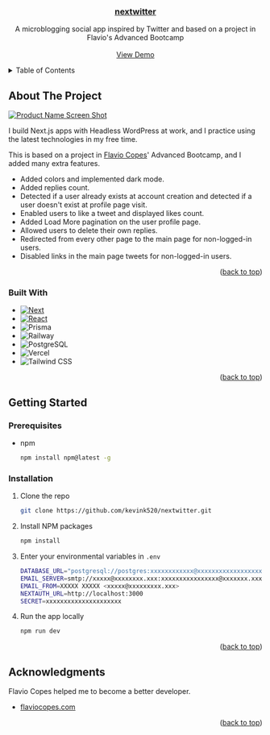 <!-- Improved compatibility of back to top link: See: https://github.com/othneildrew/Best-README-Template/pull/73 -->
<a name="readme-top"></a>
<!--

<!-- PROJECT LOGO -->
<br />
<div align="center">
  <a href="https://github.com/kevink520/nextwitter">
  <h3 align="center">nextwitter</h3>
  </a>

  <p align="center">
    A microblogging social app inspired by Twitter and based on a project in Flavio's Advanced Bootcamp
    <br />
    <br />
    <a href="https://nextwitter.vercel.app">View Demo</a>
  </p>
</div>



<!-- TABLE OF CONTENTS -->
<details>
  <summary>Table of Contents</summary>
  <ol>
    <li>
      <a href="#about-the-project">About The Project</a>
      <ul>
        <li><a href="#built-with">Built With</a></li>
      </ul>
    </li>
    <li>
      <a href="#getting-started">Getting Started</a>
      <ul>
        <li><a href="#prerequisites">Prerequisites</a></li>
        <li><a href="#installation">Installation</a></li>
      </ul>
    </li>
    <li><a href="#acknowledgments">Acknowledgments</a></li>
  </ol>
</details>



<!-- ABOUT THE PROJECT -->
## About The Project

[![Product Name Screen Shot][product-screenshot]](https://nextwitter.vercel.app)

I build Next.js apps with Headless WordPress at work, and I practice using the latest technologies in my free time.

This is based on a project in <a href="https://flaviocopes.com/" target="_blank" rel="noopeneer">Flavio Copes</a>' Advanced Bootcamp, and I added many extra features.

* Added colors and implemented dark mode.
* Added replies count.
* Detected if a user already exists at account creation and detected if a user doesn't exist at profile page visit.
* Enabled users to like a tweet and displayed likes count.
* Added Load More pagination on the user profile page.
* Allowed users to delete their own replies.
* Redirected from every other page to the main page for non-logged-in users.
* Disabled links in the main page tweets for non-logged-in users.

<p align="right">(<a href="#readme-top">back to top</a>)</p>



### Built With

* [![Next][Next.js]][Next-url]
* [![React][React.js]][React-url]
* ![Prisma](https://img.shields.io/static/v1?style=for-the-badge&message=Prisma&color=2D3748&logo=Prisma&logoColor=FFFFFF&label=)
* ![Railway](https://img.shields.io/static/v1?style=for-the-badge&message=Railway&color=0B0D0E&logo=Railway&logoColor=FFFFFF&label=)
* ![PostgreSQL](https://img.shields.io/static/v1?style=for-the-badge&message=PostgreSQL&color=4169E1&logo=PostgreSQL&logoColor=FFFFFF&label=)
* ![Vercel](https://img.shields.io/static/v1?style=for-the-badge&message=Vercel&color=000000&logo=Vercel&logoColor=FFFFFF&label=)
* ![Tailwind CSS](https://img.shields.io/static/v1?style=for-the-badge&message=Tailwind+CSS&color=222222&logo=Tailwind+CSS&logoColor=06B6D4&label=)

<p align="right">(<a href="#readme-top">back to top</a>)</p>



<!-- GETTING STARTED -->
## Getting Started

### Prerequisites

* npm
  ```sh
  npm install npm@latest -g
  ```

### Installation

1. Clone the repo
   ```sh
   git clone https://github.com/kevink520/nextwitter.git
   ```
2. Install NPM packages
   ```sh
   npm install
   ```
3. Enter your environmental variables in `.env`
   ```sh
   DATABASE_URL="postgresql://postgres:xxxxxxxxxxxx@xxxxxxxxxxxxxxxxxx.railway.app:7090/railway"
   EMAIL_SERVER=smtp://xxxxx@xxxxxxxx.xxx:xxxxxxxxxxxxxxxx@xxxxxxx.xxxxxxxx.xxx:587
   EMAIL_FROM=XXXXX XXXXX <xxxxx@xxxxxxxxx.xxx>
   NEXTAUTH_URL=http://localhost:3000
   SECRET=xxxxxxxxxxxxxxxxxxxxx
   ```
4. Run the app locally
   ```sh
   npm run dev
   ```

<p align="right">(<a href="#readme-top">back to top</a>)</p>



<!-- ACKNOWLEDGMENTS -->
## Acknowledgments

Flavio Copes helped me to become a better developer.

* [flaviocopes.com](https://flaviocopes.com/)

<p align="right">(<a href="#readme-top">back to top</a>)</p>



<!-- MARKDOWN LINKS & IMAGES -->
<!-- https://www.markdownguide.org/basic-syntax/#reference-style-links -->
[contributors-shield]: https://img.shields.io/github/contributors/othneildrew/Best-README-Template.svg?style=for-the-badge
[contributors-url]: https://github.com/othneildrew/Best-README-Template/graphs/contributors
[forks-shield]: https://img.shields.io/github/forks/othneildrew/Best-README-Template.svg?style=for-the-badge
[forks-url]: https://github.com/othneildrew/Best-README-Template/network/members
[stars-shield]: https://img.shields.io/github/stars/othneildrew/Best-README-Template.svg?style=for-the-badge
[stars-url]: https://github.com/othneildrew/Best-README-Template/stargazers
[issues-shield]: https://img.shields.io/github/issues/othneildrew/Best-README-Template.svg?style=for-the-badge
[issues-url]: https://github.com/othneildrew/Best-README-Template/issues
[license-shield]: https://img.shields.io/github/license/othneildrew/Best-README-Template.svg?style=for-the-badge
[license-url]: https://github.com/othneildrew/Best-README-Template/blob/master/LICENSE.txt
[linkedin-shield]: https://img.shields.io/badge/-LinkedIn-black.svg?style=for-the-badge&logo=linkedin&colorB=555
[linkedin-url]: https://linkedin.com/in/othneildrew
[product-screenshot]: https://nextwitter.s3.us-east-1.amazonaws.com/nextwitter.png
[Next.js]: https://img.shields.io/badge/next.js-000000?style=for-the-badge&logo=nextdotjs&logoColor=white
[Next-url]: https://nextjs.org/
[PostgreSQL]: https://img.shields.io/static/v1?style=for-the-badge&message=PostgreSQL&color=4169E1&logo=PostgreSQL&logoColor=FFFFFF&label=
[Prisma]: https://img.shields.io/static/v1?style=for-the-badge&message=Prisma&color=2D3748&logo=Prisma&logoColor=FFFFFF&label=
[Railway]: https://img.shields.io/static/v1?style=for-the-badge&message=Railway&color=0B0D0E&logo=Railway&logoColor=FFFFFF&label=
[React.js]: https://img.shields.io/badge/React-20232A?style=for-the-badge&logo=react&logoColor=61DAFB
[React-url]: https://reactjs.org/
[Vercel]: https://img.shields.io/static/v1?style=for-the-badge&message=Vercel&color=000000&logo=Vercel&logoColor=FFFFFF&label=
[Vue.js]: https://img.shields.io/badge/Vue.js-35495E?style=for-the-badge&logo=vuedotjs&logoColor=4FC08D
[Vue-url]: https://vuejs.org/
[Angular.io]: https://img.shields.io/badge/Angular-DD0031?style=for-the-badge&logo=angular&logoColor=white
[Angular-url]: https://angular.io/
[Svelte.dev]: https://img.shields.io/badge/Svelte-4A4A55?style=for-the-badge&logo=svelte&logoColor=FF3E00
[Svelte-url]: https://svelte.dev/
[Laravel.com]: https://img.shields.io/badge/Laravel-FF2D20?style=for-the-badge&logo=laravel&logoColor=white
[Laravel-url]: https://laravel.com
[Bootstrap.com]: https://img.shields.io/badge/Bootstrap-563D7C?style=for-the-badge&logo=bootstrap&logoColor=white
[Bootstrap-url]: https://getbootstrap.com
[JQuery.com]: https://img.shields.io/badge/jQuery-0769AD?style=for-the-badge&logo=jquery&logoColor=white
[JQuery-url]: https://jquery.com 
[Tailwind CSS]: https://img.shields.io/static/v1?style=for-the-badge&message=Tailwind+CSS&color=222222&logo=Tailwind+CSS&logoColor=06B6D4&label=
